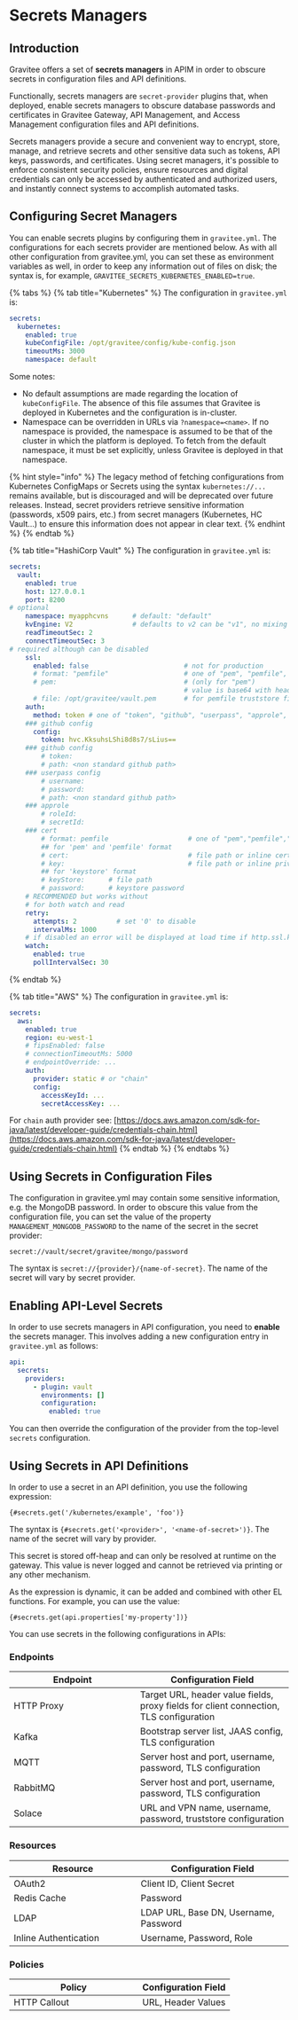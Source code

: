 # Secrets Managers

## Introduction

Gravitee offers a set of **secrets managers** in APIM in order to obscure secrets in configuration files and API definitions.

Functionally, secrets managers are `secret-provider` plugins that, when deployed, enable secrets managers to obscure database passwords and certificates in Gravitee Gateway, API Management, and Access Management configuration files and API definitions.

Secrets managers provide a secure and convenient way to encrypt, store, manage, and retrieve secrets and other sensitive data such as tokens, API keys, passwords, and certificates. Using secret managers, it's possible to enforce consistent security policies, ensure resources and digital credentials can only be accessed by authenticated and authorized users, and instantly connect systems to accomplish automated tasks.

## Configuring Secret Managers

You can enable secrets plugins by configuring them in `gravitee.yml`. The configurations for each secrets provider are mentioned below. As with all other configuration from gravitee.yml, you can set these as environment variables as well, in order to keep any information out of files on disk; the syntax is, for example, `GRAVITEE_SECRETS_KUBERNETES_ENABLED=true`.

{% tabs %}
{% tab title="Kubernetes" %}
The configuration in `gravitee.yml` is:

```yaml
secrets:
  kubernetes:
    enabled: true
    kubeConfigFile: /opt/gravitee/config/kube-config.json
    timeoutMs: 3000
    namespace: default
```

Some notes:

* No default assumptions are made regarding the location of `kubeConfigFile`. The absence of this file assumes that Gravitee is deployed in Kubernetes and the configuration is in-cluster.&#x20;
* Namespace can be overridden in URLs via `?namespace=<name>`. If no namespace is provided, the namespace is assumed to be that of the cluster in which the platform is deployed. To fetch from the default namespace, it must be set explicitly, unless Gravitee is deployed in that namespace.

{% hint style="info" %}
The legacy method of fetching configurations from Kubernetes ConfigMaps or Secrets using the syntax `kubernetes://...` remains available, but is discouraged and will be deprecated over future releases. Instead, secret providers retrieve sensitive information (passwords, x509 pairs, etc.) from secret managers (Kubernetes, HC Vault...) to ensure this information does not appear in clear text.
{% endhint %}
{% endtab %}

{% tab title="HashiCorp Vault" %}
The configuration in `gravitee.yml` is:

```yaml
secrets:
  vault:
    enabled: true
    host: 127.0.0.1      
    port: 8200
# optional
    namespace: myapphcvns      # default: "default"
    kvEngine: V2               # defaults to v2 can be "v1", no mixing supported
    readTimeoutSec: 2
    connectTimeoutSec: 3
# required although can be disabled
    ssl:
      enabled: false                        # not for production
      # format: "pemfile"                   # one of "pem", "pemfile", "truststore"
      # pem:                                # (only for "pem")
                                            # value is base64 with headers
      # file: /opt/gravitee/vault.pem       # for pemfile truststore files
    auth:
      method: token # one of "token", "github", "userpass", "approle", "cert" (mTLS)
    ### github config
      config:
        token: hvc.KksuhsLShi8d8s7/sLius==
    ### github config
        # token:
        # path: <non standard github path>
    ### userpass config
        # username:
        # password:
        # path: <non standard github path>
    ### approle
        # roleId:
        # secretId:
    ### cert
        # format: pemfile                    # one of "pem","pemfile","keystore"
        ## for 'pem' and 'pemfile' format
        # cert:                              # file path or inline cert
        # key:                               # file path or inline private key
        ## for 'keystore' format
        # keyStore:      # file path
        # password:      # keystore password
    # RECOMMENDED but works without
    # for both watch and read
    retry:
      attempts: 2          # set '0' to disable
      intervalMs: 1000
    # if disabled an error will be displayed at load time if http.ssl.keystore.secret is used with watch enabled
    watch:
      enabled: true
      pollIntervalSec: 30
```
{% endtab %}

{% tab title="AWS" %}
The configuration in `gravitee.yml` is:

```yaml
secrets:
  aws:
    enabled: true
    region: eu-west-1
    # fipsEnabled: false
    # connectionTimeoutMs: 5000
    # endpointOverride: ...
    auth:
      provider: static # or "chain" 
      config:
        accessKeyId: ...
        secretAccessKey: ...
```

For `chain` auth provider see: [https://docs.aws.amazon.com/sdk-for-java/latest/developer-guide/credentials-chain.html](https://docs.aws.amazon.com/sdk-for-java/latest/developer-guide/credentials-chain.html)
{% endtab %}
{% endtabs %}

## Using Secrets in Configuration Files

The configuration in gravitee.yml may contain some sensitive information, e.g. the MongoDB password. In order to obscure this value from the configuration file, you can set the value of the property `MANAGEMENT_MONGODB_PASSWORD` to the name of the secret in the secret provider:

```
secret://vault/secret/gravitee/mongo/password
```

The syntax is `secret://{provider}/{name-of-secret}`. The name of the secret will vary by secret provider.

## Enabling API-Level Secrets

In order to use secrets managers in API configuration, you need to **enable** the secrets manager. This involves adding a new configuration entry in `gravitee.yml` as follows:

```yaml
api:
  secrets:
    providers:
      - plugin: vault
        environments: []
        configuration:
          enabled: true
```

You can then override the configuration of the provider from the top-level `secrets` configuration.

## Using Secrets in API Definitions

In order to use a secret in an API definition, you use the following expression:

```
{#secrets.get('/kubernetes/example', 'foo')}
```

The syntax is `{#secrets.get('<provider>', '<name-of-secret>')}`. The name of the secret will vary by provider.

This secret is stored off-heap and can only be resolved at runtime on the gateway. This value is never logged and cannot be retrieved via printing or any other mechanism.

As the expression is dynamic, it can be added and combined with other EL functions. For example, you can use the value:

```
{#secrets.get(api.properties['my-property'])}
```

You can use secrets in the following configurations in APIs:

### Endpoints

<table><thead><tr><th width="212">Endpoint</th><th>Configuration Field</th></tr></thead><tbody><tr><td>HTTP Proxy</td><td>Target URL, header value fields, proxy fields for client connection, TLS configuration</td></tr><tr><td>Kafka</td><td>Bootstrap server list, JAAS config, TLS configuration</td></tr><tr><td>MQTT</td><td>Server host and port, username, password,  TLS configuration</td></tr><tr><td>RabbitMQ</td><td>Server host and port, username, password, TLS configuration</td></tr><tr><td>Solace</td><td>URL and VPN name, username, password, truststore configuration</td></tr></tbody></table>

### Resources

<table><thead><tr><th width="213">Resource</th><th>Configuration Field</th></tr></thead><tbody><tr><td>OAuth2</td><td>Client ID, Client Secret</td></tr><tr><td>Redis Cache</td><td>Password</td></tr><tr><td>LDAP</td><td>LDAP URL, Base DN, Username, Password</td></tr><tr><td>Inline Authentication</td><td>Username, Password, Role</td></tr></tbody></table>

### Policies

<table><thead><tr><th width="216">Policy</th><th>Configuration Field</th></tr></thead><tbody><tr><td>HTTP Callout</td><td>URL, Header Values</td></tr></tbody></table>
